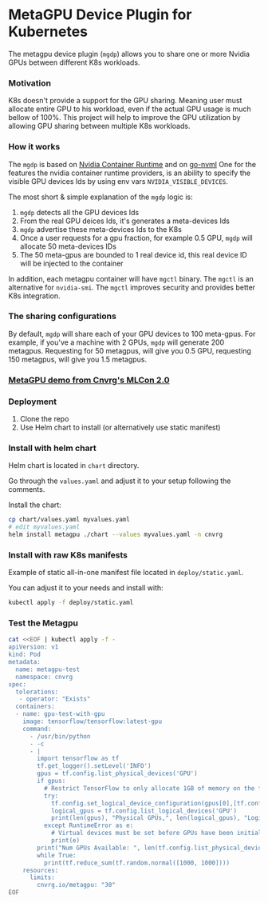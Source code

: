 # MetaGPU Device Plugin for Kubernetes

The metagpu device plugin (`mgdp`) allows you to share one or more Nvidia GPUs between
different K8s workloads. 

### Motivation
K8s doesn't provide a support for the GPU sharing. 
Meaning user must allocate entire GPU to his workload, even if the actual GPU usage 
is much bellow of 100%. 
This project will help to improve the GPU utilization by allowing GPU sharing between 
multiple K8s workloads. 


### How it works 
The `mgdp` is based on [Nvidia Container Runtime](https://github.com/NVIDIA/nvidia-container-runtime)
and on [go-nvml](https://github.com/NVIDIA/go-nvml)
One for the features the nvidia container runtime providers, is an ability 
to specify the visible GPU devices Ids by using env vars `NVIDIA_VISIBLE_DEVICES`.

The most short & simple explanation of the `mgdp` logic is:
1. `mgdp` detects all the GPU devices Ids 
2. From the real GPU deices Ids, it's generates a meta-devices Ids
3. `mgdp` advertise these meta-devices Ids to the K8s
4. Once a user requests for a gpu fraction, for example 0.5 GPU, `mgdp` will allocate 50 meta-devices IDs
5. The 50 meta-gpus are bounded to 1 real device id, this real device ID will be injected to the container 

In addition, each metagpu container will have `mgctl` binary. 
The `mgctl` is an alternative for `nvidia-smi`. 
The `mgctl` improves security and provides better K8s integration.

### The sharing configurations
By default, `mgdp` will share each of your GPU devices to 100 meta-gpus. 
For example, if you've a machine with 2 GPUs, `mgdp` will generate 200 metagpus. 
Requesting for 50 metagpus, will give you 0.5 GPU, requesting 150 metagpus, 
will give you 1.5 metagpus.


### [MetaGPU demo from Cnvrg's MLCon 2.0](https://www.youtube.com/watch?v=hsP9GXUtNNs)

### Deployment 
1. Clone the repo
2. Use Helm chart to install (or alternatively use static manifest)

### Install with helm chart 

Helm chart is located in `chart` directory.

Go through the `values.yaml` and adjust it to your setup following the comments.

Install the chart:
```bash
cp chart/values.yaml myvalues.yaml
# edit myvalues.yaml
helm install metagpu ./chart --values myvalues.yaml -n cnvrg
```

### Install with raw K8s manifests 

Example of static all-in-one manifest file located in `deploy/static.yaml`.

You can adjust it to your needs and install with:
```bash
kubectl apply -f deploy/static.yaml
```

### Test the Metagpu 
```bash
cat <<EOF | kubectl apply -f -
apiVersion: v1
kind: Pod
metadata:
  name: metagpu-test
  namespace: cnvrg
spec:
  tolerations:
   - operator: "Exists"
  containers:
  - name: gpu-test-with-gpu
    image: tensorflow/tensorflow:latest-gpu
    command:
      - /usr/bin/python
      - -c
      - |
        import tensorflow as tf
        tf.get_logger().setLevel('INFO')
        gpus = tf.config.list_physical_devices('GPU')
        if gpus:
          # Restrict TensorFlow to only allocate 1GB of memory on the first GPU
          try:
            tf.config.set_logical_device_configuration(gpus[0],[tf.config.LogicalDeviceConfiguration(memory_limit=1024)])
            logical_gpus = tf.config.list_logical_devices('GPU')
            print(len(gpus), "Physical GPUs,", len(logical_gpus), "Logical GPUs")
          except RuntimeError as e:
            # Virtual devices must be set before GPUs have been initialized
            print(e)
        print("Num GPUs Available: ", len(tf.config.list_physical_devices('GPU')))
        while True:
          print(tf.reduce_sum(tf.random.normal([1000, 1000])))
    resources:
      limits:
        cnvrg.io/metagpu: "30"
EOF
```

 



